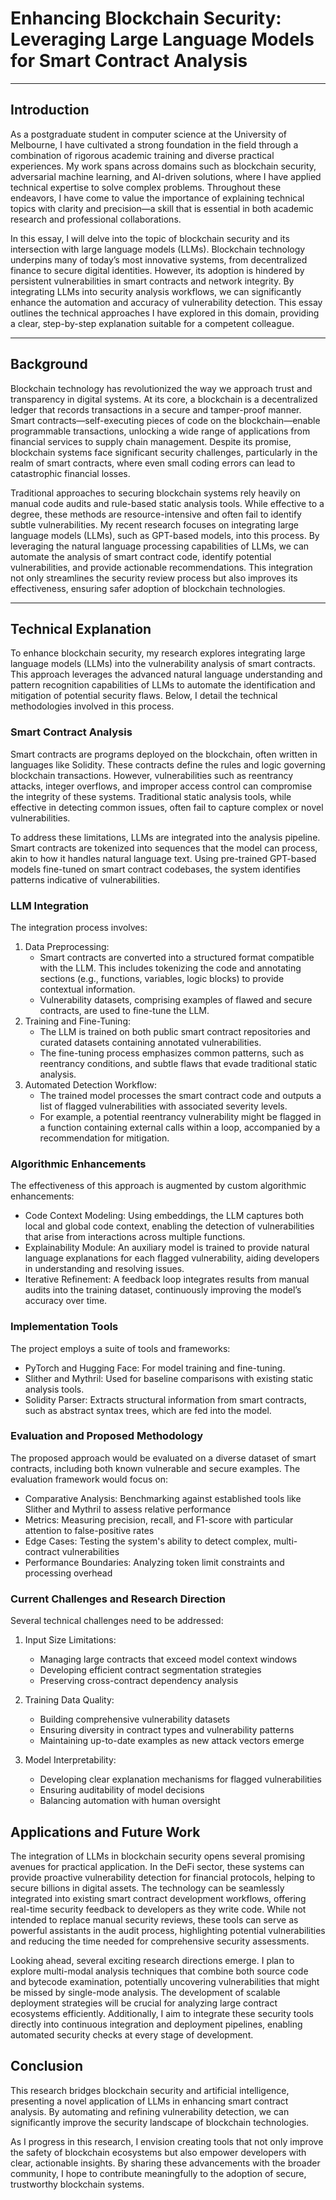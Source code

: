 # **Enhancing Blockchain Security: Leveraging Large Language Models for Smart Contract Analysis**

---

## **Introduction**

As a postgraduate student in computer science at the University of Melbourne, I have cultivated a strong foundation in the field through a combination of rigorous academic training and diverse practical experiences. My work spans across domains such as blockchain security, adversarial machine learning, and AI-driven solutions, where I have applied technical expertise to solve complex problems. Throughout these endeavors, I have come to value the importance of explaining technical topics with clarity and precision—a skill that is essential in both academic research and professional collaborations.

In this essay, I will delve into the topic of blockchain security and its intersection with large language models (LLMs). Blockchain technology underpins many of today’s most innovative systems, from decentralized finance to secure digital identities. However, its adoption is hindered by persistent vulnerabilities in smart contracts and network integrity. By integrating LLMs into security analysis workflows, we can significantly enhance the automation and accuracy of vulnerability detection. This essay outlines the technical approaches I have explored in this domain, providing a clear, step-by-step explanation suitable for a competent colleague.

---

## **Background**

Blockchain technology has revolutionized the way we approach trust and transparency in digital systems. At its core, a blockchain is a decentralized ledger that records transactions in a secure and tamper-proof manner. Smart contracts—self-executing pieces of code on the blockchain—enable programmable transactions, unlocking a wide range of applications from financial services to supply chain management. Despite its promise, blockchain systems face significant security challenges, particularly in the realm of smart contracts, where even small coding errors can lead to catastrophic financial losses.

Traditional approaches to securing blockchain systems rely heavily on manual code audits and rule-based static analysis tools. While effective to a degree, these methods are resource-intensive and often fail to identify subtle vulnerabilities. My recent research focuses on integrating large language models (LLMs), such as GPT-based models, into this process. By leveraging the natural language processing capabilities of LLMs, we can automate the analysis of smart contract code, identify potential vulnerabilities, and provide actionable recommendations. This integration not only streamlines the security review process but also improves its effectiveness, ensuring safer adoption of blockchain technologies.

---

## **Technical Explanation**

To enhance blockchain security, my research explores integrating large language models (LLMs) into the vulnerability analysis of smart contracts. This approach leverages the advanced natural language understanding and pattern recognition capabilities of LLMs to automate the identification and mitigation of potential security flaws. Below, I detail the technical methodologies involved in this process.

### **Smart Contract Analysis**

Smart contracts are programs deployed on the blockchain, often written in languages like Solidity. These contracts define the rules and logic governing blockchain transactions. However, vulnerabilities such as reentrancy attacks, integer overflows, and improper access control can compromise the integrity of these systems. Traditional static analysis tools, while effective in detecting common issues, often fail to capture complex or novel vulnerabilities.

To address these limitations, LLMs are integrated into the analysis pipeline. Smart contracts are tokenized into sequences that the model can process, akin to how it handles natural language text. Using pre-trained GPT-based models fine-tuned on smart contract codebases, the system identifies patterns indicative of vulnerabilities.

### **LLM Integration**

The integration process involves:
1. Data Preprocessing:
   - Smart contracts are converted into a structured format compatible with the LLM. This includes tokenizing the code and annotating sections (e.g., functions, variables, logic blocks) to provide contextual information.
   - Vulnerability datasets, comprising examples of flawed and secure contracts, are used to fine-tune the LLM.
2. Training and Fine-Tuning:
   - The LLM is trained on both public smart contract repositories and curated datasets containing annotated vulnerabilities.
   - The fine-tuning process emphasizes common patterns, such as reentrancy conditions, and subtle flaws that evade traditional static analysis.
3. Automated Detection Workflow:
   - The trained model processes the smart contract code and outputs a list of flagged vulnerabilities with associated severity levels.
   - For example, a potential reentrancy vulnerability might be flagged in a function containing external calls within a loop, accompanied by a recommendation for mitigation.

### **Algorithmic Enhancements**

The effectiveness of this approach is augmented by custom algorithmic enhancements:
   - Code Context Modeling: Using embeddings, the LLM captures both local and global code context, enabling the detection of vulnerabilities that arise from interactions across multiple functions.
   - Explainability Module: An auxiliary model is trained to provide natural language explanations for each flagged vulnerability, aiding developers in understanding and resolving issues.
   - Iterative Refinement: A feedback loop integrates results from manual audits into the training dataset, continuously improving the model’s accuracy over time.

### **Implementation Tools**

The project employs a suite of tools and frameworks:
   - PyTorch and Hugging Face: For model training and fine-tuning.
   - Slither and Mythril: Used for baseline comparisons with existing static analysis tools.
   - Solidity Parser: Extracts structural information from smart contracts, such as abstract syntax trees, which are fed into the model.

### **Evaluation and Proposed Methodology**

The proposed approach would be evaluated on a diverse dataset of smart contracts, including both known vulnerable and secure examples. The evaluation framework would focus on:

- Comparative Analysis: Benchmarking against established tools like Slither and Mythril to assess relative performance
- Metrics: Measuring precision, recall, and F1-score with particular attention to false-positive rates
- Edge Cases: Testing the system's ability to detect complex, multi-contract vulnerabilities
- Performance Boundaries: Analyzing token limit constraints and processing overhead

### **Current Challenges and Research Direction**

Several technical challenges need to be addressed:

1. Input Size Limitations: 
   - Managing large contracts that exceed model context windows
   - Developing efficient contract segmentation strategies
   - Preserving cross-contract dependency analysis

2. Training Data Quality:
   - Building comprehensive vulnerability datasets
   - Ensuring diversity in contract types and vulnerability patterns
   - Maintaining up-to-date examples as new attack vectors emerge

3. Model Interpretability:
   - Developing clear explanation mechanisms for flagged vulnerabilities
   - Ensuring auditability of model decisions
   - Balancing automation with human oversight

## **Applications and Future Work**

The integration of LLMs in blockchain security opens several promising avenues for practical application. In the DeFi sector, these systems can provide proactive vulnerability detection for financial protocols, helping to secure billions in digital assets. The technology can be seamlessly integrated into existing smart contract development workflows, offering real-time security feedback to developers as they write code. While not intended to replace manual security reviews, these tools can serve as powerful assistants in the audit process, highlighting potential vulnerabilities and reducing the time needed for comprehensive security assessments.

Looking ahead, several exciting research directions emerge. I plan to explore multi-modal analysis techniques that combine both source code and bytecode examination, potentially uncovering vulnerabilities that might be missed by single-mode analysis. The development of scalable deployment strategies will be crucial for analyzing large contract ecosystems efficiently. Additionally, I aim to integrate these security tools directly into continuous integration and deployment pipelines, enabling automated security checks at every stage of development.

## **Conclusion**

This research bridges blockchain security and artificial intelligence, presenting a novel application of LLMs in enhancing smart contract analysis. By automating and refining vulnerability detection, we can significantly improve the security landscape of blockchain technologies.

As I progress in this research, I envision creating tools that not only improve the safety of blockchain ecosystems but also empower developers with clear, actionable insights. By sharing these advancements with the broader community, I hope to contribute meaningfully to the adoption of secure, trustworthy blockchain systems.